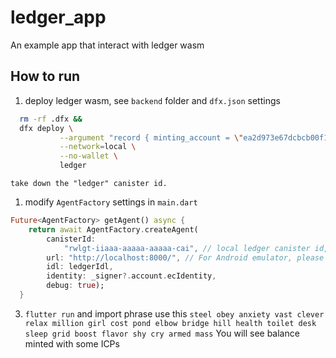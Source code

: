 # ledger_app

An example app that interact with ledger wasm

## How to run
1. deploy ledger wasm, see `backend` folder and `dfx.json` settings
 ```bash
   rm -rf .dfx &&
   dfx deploy \
            --argument "record { minting_account = \"ea2d973e67dcbcb00f1cfb36d05d600eef68c7513c18dac8ef52d165c1d38c36\"; initial_values = vec { record { \"a32bf2912509d0561f3394009ba5b062ac3f607d6bf171f48841ebbc5005c82a\"; record { e8s = 18446744073709551615 } } }; max_message_size_bytes = null; transaction_window = null; archive_options = null; send_whitelist = vec {}}" \
            --network=local \
            --no-wallet \
            ledger
```
    take down the "ledger" canister id.

1. modify `AgentFactory` settings in `main.dart`
```dart
Future<AgentFactory> getAgent() async {
    return await AgentFactory.createAgent(
        canisterId:
            "rwlgt-iiaaa-aaaaa-aaaaa-cai", // local ledger canister id, should change accourdingly
        url: "http://localhost:8000/", // For Android emulator, please use 10.0.2.2 as endpoint
        idl: ledgerIdl,
        identity: _signer?.account.ecIdentity,
        debug: true);
  }

```

3. `flutter run` and import phrase
   use this 
   `steel obey anxiety vast clever relax million girl cost pond elbow bridge hill health toilet desk sleep grid boost flavor shy cry armed mass`
   You will see balance minted with some ICPs
